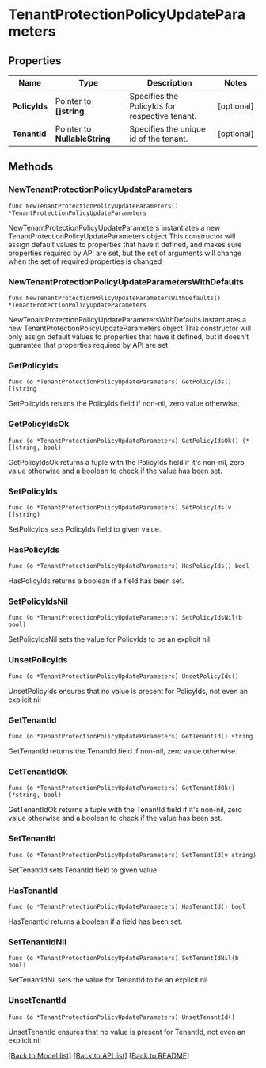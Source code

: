 # TenantProtectionPolicyUpdateParameters

## Properties

Name | Type | Description | Notes
------------ | ------------- | ------------- | -------------
**PolicyIds** | Pointer to **[]string** | Specifies the PolicyIds for respective tenant. | [optional] 
**TenantId** | Pointer to **NullableString** | Specifies the unique id of the tenant. | [optional] 

## Methods

### NewTenantProtectionPolicyUpdateParameters

`func NewTenantProtectionPolicyUpdateParameters() *TenantProtectionPolicyUpdateParameters`

NewTenantProtectionPolicyUpdateParameters instantiates a new TenantProtectionPolicyUpdateParameters object
This constructor will assign default values to properties that have it defined,
and makes sure properties required by API are set, but the set of arguments
will change when the set of required properties is changed

### NewTenantProtectionPolicyUpdateParametersWithDefaults

`func NewTenantProtectionPolicyUpdateParametersWithDefaults() *TenantProtectionPolicyUpdateParameters`

NewTenantProtectionPolicyUpdateParametersWithDefaults instantiates a new TenantProtectionPolicyUpdateParameters object
This constructor will only assign default values to properties that have it defined,
but it doesn't guarantee that properties required by API are set

### GetPolicyIds

`func (o *TenantProtectionPolicyUpdateParameters) GetPolicyIds() []string`

GetPolicyIds returns the PolicyIds field if non-nil, zero value otherwise.

### GetPolicyIdsOk

`func (o *TenantProtectionPolicyUpdateParameters) GetPolicyIdsOk() (*[]string, bool)`

GetPolicyIdsOk returns a tuple with the PolicyIds field if it's non-nil, zero value otherwise
and a boolean to check if the value has been set.

### SetPolicyIds

`func (o *TenantProtectionPolicyUpdateParameters) SetPolicyIds(v []string)`

SetPolicyIds sets PolicyIds field to given value.

### HasPolicyIds

`func (o *TenantProtectionPolicyUpdateParameters) HasPolicyIds() bool`

HasPolicyIds returns a boolean if a field has been set.

### SetPolicyIdsNil

`func (o *TenantProtectionPolicyUpdateParameters) SetPolicyIdsNil(b bool)`

 SetPolicyIdsNil sets the value for PolicyIds to be an explicit nil

### UnsetPolicyIds
`func (o *TenantProtectionPolicyUpdateParameters) UnsetPolicyIds()`

UnsetPolicyIds ensures that no value is present for PolicyIds, not even an explicit nil
### GetTenantId

`func (o *TenantProtectionPolicyUpdateParameters) GetTenantId() string`

GetTenantId returns the TenantId field if non-nil, zero value otherwise.

### GetTenantIdOk

`func (o *TenantProtectionPolicyUpdateParameters) GetTenantIdOk() (*string, bool)`

GetTenantIdOk returns a tuple with the TenantId field if it's non-nil, zero value otherwise
and a boolean to check if the value has been set.

### SetTenantId

`func (o *TenantProtectionPolicyUpdateParameters) SetTenantId(v string)`

SetTenantId sets TenantId field to given value.

### HasTenantId

`func (o *TenantProtectionPolicyUpdateParameters) HasTenantId() bool`

HasTenantId returns a boolean if a field has been set.

### SetTenantIdNil

`func (o *TenantProtectionPolicyUpdateParameters) SetTenantIdNil(b bool)`

 SetTenantIdNil sets the value for TenantId to be an explicit nil

### UnsetTenantId
`func (o *TenantProtectionPolicyUpdateParameters) UnsetTenantId()`

UnsetTenantId ensures that no value is present for TenantId, not even an explicit nil

[[Back to Model list]](../README.md#documentation-for-models) [[Back to API list]](../README.md#documentation-for-api-endpoints) [[Back to README]](../README.md)


